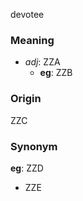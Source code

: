 devotee
### Meaning
+ _adj_: ZZA
	+ __eg__: ZZB

### Origin

ZZC

### Synonym

__eg__: ZZD

+ ZZE


